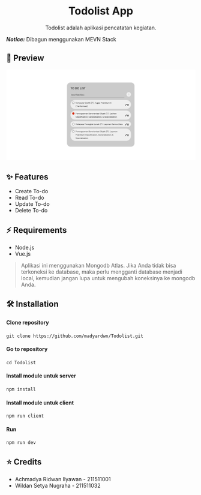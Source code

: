 <h1 align="center">Todolist App</h1>

<p align="center">
Todolist adalah aplikasi pencatatan kegiatan.
</p>

**_Notice:_** Dibagun menggunakan MEVN Stack

## 🌟 Preview

![Preview1](preview.png)

## ✨ Features

- Create To-do
- Read To-do
- Update To-do
- Delete To-do

## ⚡ Requirements

- Node.js
- Vue.js

> Aplikasi ini menggunakan Mongodb Atlas. Jika Anda tidak bisa terkoneksi ke database, maka perlu mengganti database menjadi local, kemudian jangan lupa untuk mengubah koneksinya ke mongodb Anda.

## 🛠️ Installation

#### Clone repository

```
git clone https://github.com/madyardwn/Todolist.git
```

#### Go to repository

```
cd Todolist
```

#### Install module untuk server

```
npm install
```

#### Install module untuk client

```
npm run client
```

#### Run

```
npm run dev
```

## ⭐ Credits

- Achmadya Ridwan Ilyawan   - 211511001
- Wildan Setya Nugraha      - 211511032
